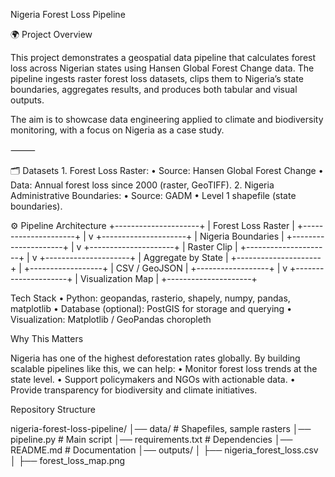 Nigeria Forest Loss Pipeline
 
 🌍 Project Overview
 
 This project demonstrates a geospatial data pipeline that calculates forest loss across Nigerian states using Hansen Global Forest Change data. The pipeline ingests raster forest loss datasets, clips them to Nigeria’s state boundaries, aggregates results, and produces both tabular and visual outputs.
 
 The aim is to showcase data engineering applied to climate and biodiversity monitoring, with a focus on Nigeria as a case study.
 
 ⸻
 
 🗂️ Datasets
 	1.	Forest Loss Raster:
 	•	Source: Hansen Global Forest Change
 	•	Data: Annual forest loss since 2000 (raster, GeoTIFF).
 	2.	Nigeria Administrative Boundaries:
 	•	Source: GADM
 	•	Level 1 shapefile (state boundaries).
 
⚙️ Pipeline Architecture        +---------------------+
         |  Forest Loss Raster |
         +---------------------+
                   |
                   v
         +---------------------+
         | Nigeria Boundaries  |
         +---------------------+
                   |
                   v
         +---------------------+
         |   Raster Clip       |
         +---------------------+
                   |
                   v
         +---------------------+
         | Aggregate by State  |
         +---------------------+
                   |
           +------------------+
           | CSV / GeoJSON    |
           +------------------+
                   |
                   v
         +---------------------+
         |  Visualization Map  |
         +---------------------+

Tech Stack
 	•	Python: geopandas, rasterio, shapely, numpy, pandas, matplotlib
 	•	Database (optional): PostGIS for storage and querying
 	•	Visualization: Matplotlib / GeoPandas choropleth

Why This Matters
 
 Nigeria has one of the highest deforestation rates globally. By building scalable pipelines like this, we can help:
 	•	Monitor forest loss trends at the state level.
 	•	Support policymakers and NGOs with actionable data.
 	•	Provide transparency for biodiversity and climate initiatives.

Repository Structure

nigeria-forest-loss-pipeline/
 │── data/                # Shapefiles, sample rasters
 │── pipeline.py          # Main script
 │── requirements.txt     # Dependencies
 │── README.md            # Documentation
 │── outputs/
 │     ├── nigeria_forest_loss.csv
 │     ├── forest_loss_map.png

